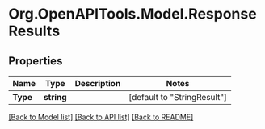 # Org.OpenAPITools.Model.ResponseResults

## Properties

Name | Type | Description | Notes
------------ | ------------- | ------------- | -------------
**Type** | **string** |  | [default to "StringResult"]

[[Back to Model list]](../../README.md#documentation-for-models) [[Back to API list]](../../README.md#documentation-for-api-endpoints) [[Back to README]](../../README.md)

